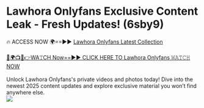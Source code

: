 # Lawhora Onlyfans Exclusive Content Leak - Fresh Updates! (6sby9)

🔥 ACCESS NOW 🌍==►► <a href="https://tinyurl.com/kvy9nzfs" rel="nofollow">Lawhora Onlyfans Latest Collection</a>
<br><br>
[🔴🌍📺📱👉WA𝚃CH Now==►► CLICK HERE TO Lawhora Onlyfans 𝚆𝙰𝚃𝙲𝙷 NOW](https://tinyurl.com/kvy9nzfs)
<br><br>
Unlock Lawhora Onlyfans's private videos and photos today! Dive into the newest 2025 content updates and explore exclusive material you won’t find anywhere else.
<br>
<a href="https://tinyurl.com/kvy9nzfs" rel="nofollow" data-target="animated-image.originalLink"><img src="https://camo.githubusercontent.com/8a4f000d20f83aca3bf7ec5f350d767afa0574a8a352519fd8cfa583a6f93a33/68747470733a2f2f692e696d6775722e636f6d2f644a486b345a712e676966" data-canonical-src="https://i.imgur.com/dJHk4Zq.gif" style="max-width: 100%; display: inline-block;" data-target="animated-image.originalImage"></a>
<br>

